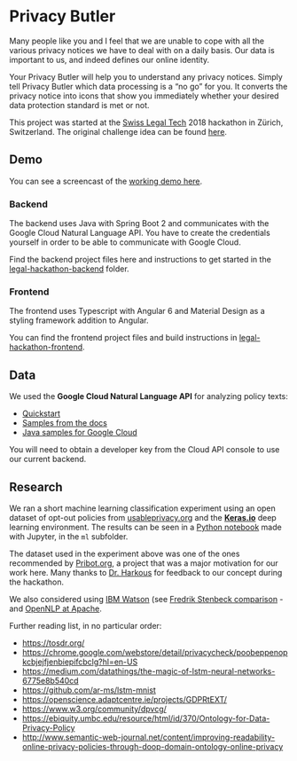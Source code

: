 # Privacy Butler

Many people like you and I feel that we are unable to cope with all the various privacy notices we have to deal with on a daily basis. Our data is important to us, and indeed defines our online identity.

Your Privacy Butler will help you to understand any privacy notices. Simply tell Privacy Butler which data processing is a “no go” for you. It converts the privacy notice into icons that show you immediately whether your desired data protection standard is met or not.

This project was started at the [Swiss Legal Tech](http://swisslegal.tech) 2018 hackathon in Zürich, Switzerland.
The original challenge idea can be found
[here](https://github.com/SchweizerischeBundesbahnen/legal-hackathon-2018/blob/master/SBB_Hackathon2018_PrivacyButler.pdf).

## Demo

You can see a screencast of the [working demo here](https://github.com/SwissLegalTech/privacy-butler/blob/master/privacy-butler-demo.gif).

### Backend

The backend uses Java with Spring Boot 2 and communicates with the Google Cloud Natural Language API.
You have to create the credentials yourself in order to be able to communicate with Google Cloud.

Find the backend project files here and instructions to get started in the [legal-hackathon-backend](./legal-hackathon-backend) folder.

### Frontend

The frontend uses Typescript with Angular 6 and Material Design as a styling framework addition to Angular.

You can find the frontend project files and build instructions in [legal-hackathon-frontend](./legal-hackathon-frontend).

## Data

We used the **Google Cloud Natural Language API** for analyzing policy texts:

- [Quickstart](https://cloud.google.com/natural-language/docs/quickstart)
- [Samples from the docs](https://cloud.google.com/natural-language/docs/samples)
- [Java samples for Google Cloud](https://github.com/GoogleCloudPlatform/java-docs-samples/tree/master/language/)

You will need to obtain a developer key from the Cloud API console to use our current backend.

## Research

We ran a short machine learning classification experiment using an open dataset of opt-out policies from [usableprivacy.org](https://usableprivacy.org/data/) and the **[Keras.io](https://keras.io)** deep learning environment. The results can be seen in a [Python notebook](https://github.com/SwissLegalTech/privacy-butler/blob/master/ml/keras-test.ipynb) made with Jupyter, in the `ml` subfolder.

The dataset used in the experiment above was one of the ones recommended by [Pribot.org](https://pribot.org/), a project that was a major motivation for our work here. Many thanks to [Dr. Harkous](http://www.hamzaharkous.com/) for feedback to our concept during the hackathon.

We also considered using [IBM Watson](https://www.ibm.com/watson/services/natural-language-understanding/) (see [Fredrik Stenbeck comparison](http://fredrikstenbeck.com/google-natural-language-vs-watson-natural-language-understanding/) - and [OpenNLP at Apache](https://opennlp.apache.org/).

Further reading list, in no particular order:

- https://tosdr.org/
- https://chrome.google.com/webstore/detail/privacycheck/poobeppenopkcbjejfjenbiepifcbclg?hl=en-US
- https://medium.com/datathings/the-magic-of-lstm-neural-networks-6775e8b540cd
- https://github.com/ar-ms/lstm-mnist
- https://openscience.adaptcentre.ie/projects/GDPRtEXT/
- https://www.w3.org/community/dpvcg/
- https://ebiquity.umbc.edu/resource/html/id/370/Ontology-for-Data-Privacy-Policy
- http://www.semantic-web-journal.net/content/improving-readability-online-privacy-policies-through-doop-domain-ontology-online-privacy
